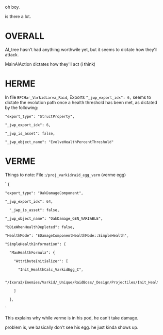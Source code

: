 oh boy.

is there a lot.

#

# OVERALL

AI_tree hasn't had anything worthwile yet, but it seems to dictate how they'll attack.

MainAIAction dictates how they'll act (i think)

# HERME

In file `BPCHar_VarkidLarva_Raid`, Exports `"_jwp_export_idx": 6,` seems to dictate the evolution path once a health threshold has been met, as dictated by the following:


    "export_type": "StructProperty",

    "_jwp_export_idx": 6,
    
    "_jwp_is_asset": false,
    
    "_jwp_object_name": "EvolveHealthPercentThreshold"



#

# VERME

Things to note:
File :`/proj_varkidraid_egg_verm` (verme egg)

`
  {
  
    "export_type": "OakDamageComponent",
    
    "_jwp_export_idx": 64,
    
      "_jwp_is_asset": false,
    
    "_jwp_object_name": "OakDamage_GEN_VARIABLE",
    
    "bDieWhenHealthDepleted": false,
    
    "HealthMode": "EDamageComponentHealthMode::SimpleHealth",
    
    "SimpleHealthInformation": {
    
      "MaxHealthFormula": {
      
        "AttributeInitializer": [
        
          "Init_HealthCalc_VarkidEgg_C",
          
          "/Ixora2/Enemies/Varkid/_Unique/RaidBoss/_Design/Projectiles/Init_HealthCalc_VarkidEgg"
          
        ]
        
      },
`

This explains why while verme is in his pod, he can't take damage. 

problem is, we basically don't see his egg. he just kinda shows up. 
